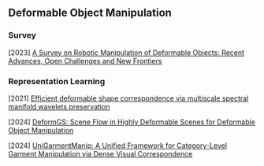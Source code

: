 ## Deformable Object Manipulation

### Survey

[2023] [A Survey on Robotic Manipulation of Deformable Objects: Recent Advances, Open Challenges and New Frontiers](https://arxiv.org/abs/2312.10419v1)



### Representation Learning

[2021] [Efficient deformable shape correspondence via multiscale spectral manifold wavelets preservation](https://openaccess.thecvf.com/content/CVPR2021/papers/Hu_Efficient_Deformable_Shape_Correspondence_via_Multiscale_Spectral_Manifold_Wavelets_Preservation_CVPR_2021_paper.pdf)

[2024] [DeformGS: Scene Flow in Highly Deformable Scenes for Deformable Object Manipulation](https://deformgs.github.io/)

[2024] [UniGarmentManip: A Unified Framework for Category-Level Garment Manipulation via Dense Visual Correspondence](https://arxiv.org/abs/2405.06903)